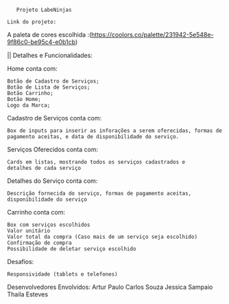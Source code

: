 
       Projeto LabeNinjas

    Link do projeto:


A paleta de cores escolhida :(https://coolors.co/palette/231942-5e548e-9f86c0-be95c4-e0b1cb)

|| Detalhes e Funcionalidades:

Home conta com:

    Botão de Cadastro de Serviços;
    Botão de Lista de Serviços;
    Botão Carrinho;
    Botão Home;
    Logo da Marca;
    

Cadastro de Serviços conta com:

    Box de inputs para inserir as inforações a serem oferecidas, formas de pagamento aceitas, e data de disponibilidade do serviço.
  

Serviços Oferecidos conta com:

    Cards em listas, mostrando todos os serviços cadastrados e
    detalhes de cada serviço

Detalhes do Serviço conta com:

    Descrição fornecida do serviço, formas de pagamento aceitas, disponibilidade do serviço

Carrinho conta com:

    Box com serviços escolhidos
    Valor unitário
    Valor total da compra (Caso mais de um serviço seja escolhido)
    Confirmação de compra
    Possibilidade de deletar serviço escolhido

Desafios:

    Responsividade (tablets e telefones)
    
Desenvolvedores Envolvidos:
    Artur Paulo
    Carlos Souza
    Jessica Sampaio
    Thaila Esteves
    